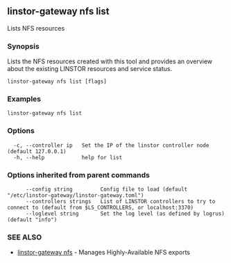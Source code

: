 ## linstor-gateway nfs list

Lists NFS resources

### Synopsis

Lists the NFS resources created with this tool and provides an overview
about the existing LINSTOR resources and service status.

```
linstor-gateway nfs list [flags]
```

### Examples

```
linstor-gateway nfs list
```

### Options

```
  -c, --controller ip   Set the IP of the linstor controller node (default 127.0.0.1)
  -h, --help            help for list
```

### Options inherited from parent commands

```
      --config string         Config file to load (default "/etc/linstor-gateway/linstor-gateway.toml")
      --controllers strings   List of LINSTOR controllers to try to connect to (default from $LS_CONTROLLERS, or localhost:3370)
      --loglevel string       Set the log level (as defined by logrus) (default "info")
```

### SEE ALSO

* [linstor-gateway nfs](linstor-gateway_nfs.md)	 - Manages Highly-Available NFS exports

